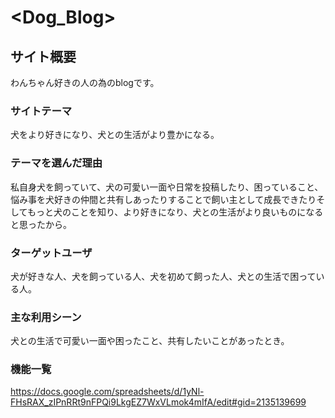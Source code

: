 # <Dog_Blog>

## サイト概要
わんちゃん好きの人の為のblogです。

### サイトテーマ
犬をより好きになり、犬との生活がより豊かになる。

### テーマを選んだ理由
私自身犬を飼っていて、犬の可愛い一面や日常を投稿したり、困っていること、悩み事を犬好きの仲間と共有しあったりすることで飼い主として成長できたりそしてもっと犬のことを知り、より好きになり、犬との生活がより良いものになると思ったから。

### ターゲットユーザ
犬が好きな人、犬を飼っている人、犬を初めて飼った人、犬との生活で困っている人。

### 主な利用シーン
犬との生活で可愛い一面や困ったこと、共有したいことがあったとき。

### 機能一覧
https://docs.google.com/spreadsheets/d/1yNl-FHsRAX_zIPnRRt9nFPQi9LkgEZ7WxVLmok4mIfA/edit#gid=2135139699